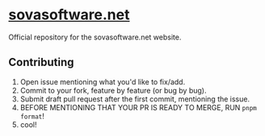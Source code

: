# [sovasoftware.net](https://sovasoftware.net/)

Official repository for the sovasoftware.net website.

## Contributing

1. Open issue mentioning what you'd like to fix/add.
2. Commit to your fork, feature by feature (or bug by bug).
3. Submit draft pull request after the first commit, mentioning the issue.
4. BEFORE MENTIONING THAT YOUR PR IS READY TO MERGE, RUN `pnpm format`!
5. cool!

